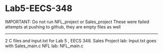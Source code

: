 # Lab5-EECS-348
IMPORTANT:
Do not run NFL_project or Sales_project
These were failed attempts at pushing to github, they are empty files as well
*****************************************************************************

2 C files and input.txt for Lab 5 , EECS 348. 
Sales Project lab: Input.txt goes with Sales_main.c
NFL lab: NFL_main.c

